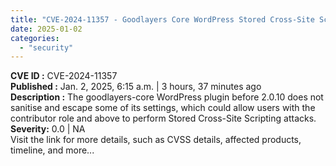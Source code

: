 ```yaml
---
title: "CVE-2024-11357 - Goodlayers Core WordPress Stored Cross-Site Scripting Vulnerability"
date: 2025-01-02
categories: 
  - "security"
---
```


**CVE ID :** CVE-2024-11357  
**Published :** Jan. 2, 2025, 6:15 a.m. | 3 hours, 37 minutes ago  
**Description :** The goodlayers-core WordPress plugin before 2.0.10 does not sanitise and escape some of its settings, which could allow users with the contributor role and above to perform Stored Cross-Site Scripting attacks.  
**Severity:** 0.0 | NA  
Visit the link for more details, such as CVSS details, affected products, timeline, and more...
